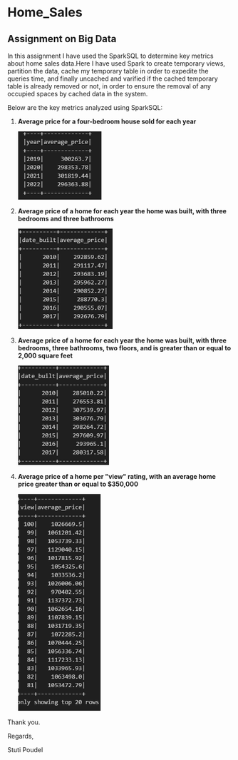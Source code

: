 # Home_Sales
## Assignment on Big Data

In this assignment I have used the SparkSQL to determine key metrics about home sales data.Here I have used Spark to create temporary views, partition the data, cache my temporary table in order to expedite the queries time, and finally uncached and varified if the cached temporary table is already removed or not, in order to ensure the removal of any occupied spaces by cached data in the system.

Below are the key metrics analyzed using SparkSQL:

1. **Average price for a four-bedroom house sold for each year**

   ![Average Price for Four-Bedroom Houses](Images/avg_price_bed4.png)

2. **Average price of a home for each year the home was built, with three bedrooms and three bathrooms**

   ![Average Price of Homes Built per Year with Three Bedrooms and Three Bathrooms](Images/price_bed3_bath3_datebuilt.png)

3. **Average price of a home for each year the home was built, with three bedrooms, three bathrooms, two floors, and is greater than or equal to 2,000 square feet**

   ![Average Price of Homes Built per Year with Specific Criteria](Images/avg_price_datebuilt_bed3_bath3_sqgte2000.png)

4. **Average price of a home per "view" rating, with an average home price greater than or equal to $350,000**

   ![Average Price of Homes per View Rating](Images/avg_price_viewRating_price_gte350000.png)





Thank you.


Regards,

Stuti Poudel
